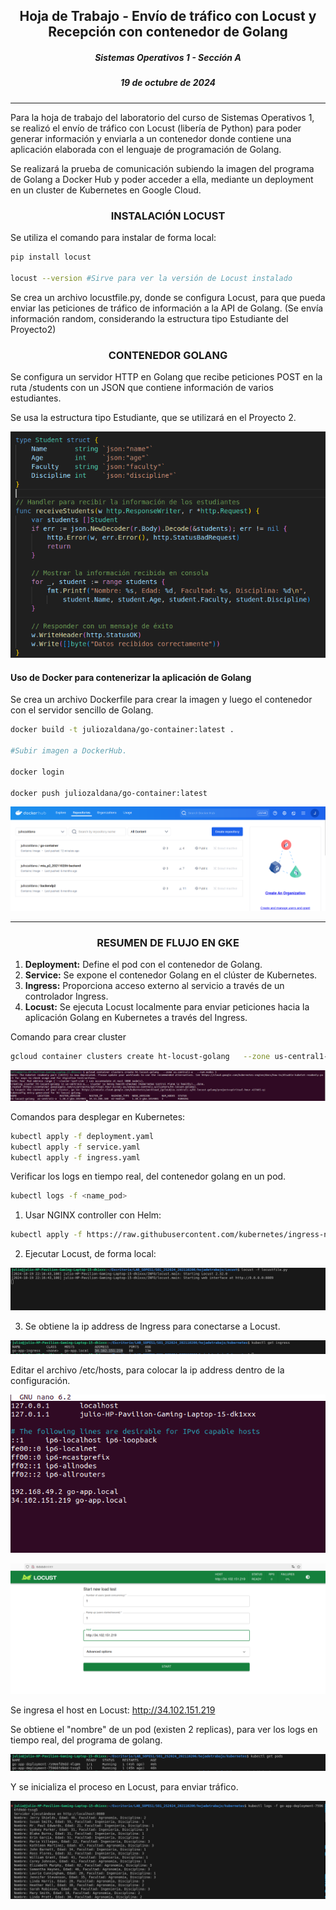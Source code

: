 ## <div align="center">Hoja de Trabajo - Envío de tráfico con Locust y Recepción con contenedor de Golang</div>
##### <div align="center">Sistemas Operativos 1 - Sección A</div>
##### <div align="center">19 de octubre de 2024</div>

___

Para la hoja de trabajo del laboratorio del curso de Sistemas Operativos 1, se realizó el envío de tráfico con Locust (libería de Python) para poder generar información y enviarla a un contenedor donde contiene una aplicación elaborada con el lenguaje de programación de Golang. 

Se realizará la prueba de comunicación subiendo la imagen del programa de Golang a Docker Hub y poder acceder a ella, mediante un deployment en un cluster de Kubernetes en Google Cloud. 

### <div align="center">INSTALACIÓN LOCUST</div>

Se utiliza el comando para instalar de forma local:
```bash
pip install locust

locust --version #Sirve para ver la versión de Locust instalado
```

Se crea un archivo locustfile.py, donde se configura Locust, para que pueda enviar las peticiones de tráfico de información a la API de Golang. (Se envía información random, considerando la estructura tipo Estudiante del Proyecto2)



### <div align="center">CONTENEDOR GOLANG</div>

Se configura un servidor HTTP en Golang que recibe peticiones POST en la ruta /students con un JSON que contiene información de varios estudiantes. 

Se usa la estructura tipo Estudiante, que se utilizará en el Proyecto 2.

![alt text](./images/golang.png)

#### Uso de Docker para contenerizar la aplicación de Golang

Se crea un archivo Dockerfile para crear la imagen y luego el contenedor con el servidor sencillo de Golang.

```bash
docker build -t juliozaldana/go-container:latest .

#Subir imagen a DockerHub.

docker login

docker push juliozaldana/go-container:latest
```

![alt text](./images/dockerhub.png)

_____

### <div align="center">RESUMEN DE FLUJO EN GKE</div>

1. **Deployment:** Define el pod con el contenedor de Golang.
2. **Service:** Se expone el contenedor Golang en el clúster de Kubernetes.
3. **Ingress:** Proporciona acceso externo al servicio a través de un controlador Ingress.
4. **Locust:** Se ejecuta Locust localmente para enviar peticiones hacia la aplicación Golang en Kubernetes a través del Ingress.


Comando para crear cluster

```bash
gcloud container clusters create ht-locust-golang   --zone us-central1-a   --num-nodes 3
```

![alt text](./images/cluster.png)


Comandos para desplegar en Kubernetes:

```bash
kubectl apply -f deployment.yaml
kubectl apply -f service.yaml
kubectl apply -f ingress.yaml
```

Verificar los logs en tiempo real, del contenedor golang en un pod.

```bash
kubectl logs -f <name_pod>
```

1. Usar NGINX controller con Helm: 

```bash
kubectl apply -f https://raw.githubusercontent.com/kubernetes/ingress-nginx/main/deploy/static/provider/cloud/deploy.yaml
```

2. Ejecutar Locust, de forma local:

![alt text](./images/localhost.png)

3. Se obtiene la ip address de Ingress para conectarse a Locust.

![alt text](./images/ingress.png)

Editar el archivo /etc/hosts, para colocar la ip address dentro de la configuración.

![alt text](./images/etc.png)

![alt text](./images/locust.png)

Se ingresa el host en Locust: http://34.102.151.219

Se obtiene el "nombre" de un pod (existen 2 replicas), para ver los logs en tiempo real, del programa de golang.

![alt text](./images/pods.png)

Y se inicializa el proceso en Locust, para enviar tráfico.

![alt text](./images/traffic.png)